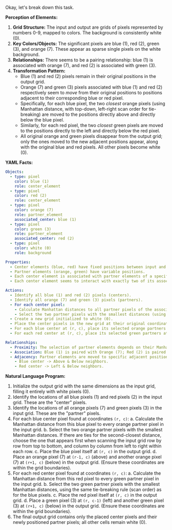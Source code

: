 Okay, let's break down this task.

**Perception of Elements:**

1.  **Grid Structure:** The input and output are grids of pixels represented by numbers 0-9, mapped to colors. The background is consistently white (0).
2.  **Key Colors/Objects:** The significant pixels are blue (1), red (2), green (3), and orange (7). These appear as sparse single pixels on the white background.
3.  **Relationships:** There seems to be a pairing relationship: blue (1) is associated with orange (7), and red (2) is associated with green (3).
4.  **Transformation Pattern:**
    *   Blue (1) and red (2) pixels remain in their original positions in the output grid.
    *   Orange (7) and green (3) pixels associated with blue (1) and red (2) respectively seem to *move* from their original positions to positions adjacent to their corresponding blue or red pixel.
    *   Specifically, for each blue pixel, the two *closest* orange pixels (using Manhattan distance, with top-down, left-right scan order for tie-breaking) are moved to the positions directly above and directly below the blue pixel.
    *   Similarly, for each red pixel, the two *closest* green pixels are moved to the positions directly to the left and directly below the red pixel.
    *   All original orange and green pixels disappear from the output grid; only the ones moved to the new adjacent positions appear, along with the original blue and red pixels. All other pixels become white (0).

**YAML Facts:**


```yaml
Objects:
  - type: pixel
    color: blue (1)
    role: center_element
  - type: pixel
    color: red (2)
    role: center_element
  - type: pixel
    color: orange (7)
    role: partner_element
    associated_center: blue (1)
  - type: pixel
    color: green (3)
    role: partner_element
    associated_center: red (2)
  - type: pixel
    color: white (0)
    role: background

Properties:
  - Center elements (blue, red) have fixed positions between input and output.
  - Partner elements (orange, green) have variable positions.
  - Each center element is associated with partner elements of a specific color.
  - Each center element seems to interact with exactly two of its associated partner elements.

Actions:
  - Identify all blue (1) and red (2) pixels (centers).
  - Identify all orange (7) and green (3) pixels (partners).
  - For each center pixel:
    - Calculate Manhattan distances to all partner pixels of the associated color.
    - Select the two partner pixels with the smallest distances (using top-down, left-right scan order for tie-breaking).
  - Create a new grid initialized to white (0).
  - Place the center pixels in the new grid at their original coordinates.
  - For each blue center at (r, c), place its selected orange partners at (r-1, c) and (r+1, c).
  - For each red center at (r, c), place its selected green partners at (r, c-1) and (r+1, c).

Relationships:
  - Proximity: The selection of partner elements depends on their Manhattan distance to the center element.
  - Association: Blue (1) is paired with Orange (7); Red (2) is paired with Green (3).
  - Adjacency: Partner elements are moved to specific adjacent positions relative to their center element based on the center element's color.
    - Blue center -> Above & Below neighbors.
    - Red center -> Left & Below neighbors.
```


**Natural Language Program:**

1.  Initialize the output grid with the same dimensions as the input grid, filling it entirely with white pixels (0).
2.  Identify the locations of all blue pixels (1) and red pixels (2) in the input grid. These are the "center" pixels.
3.  Identify the locations of all orange pixels (7) and green pixels (3) in the input grid. These are the "partner" pixels.
4.  For each blue center pixel found at coordinates `(r, c)`:
    a.  Calculate the Manhattan distance from this blue pixel to every orange partner pixel in the input grid.
    b.  Select the two orange partner pixels with the smallest Manhattan distances. If there are ties for the second-closest distance, choose the one that appears first when scanning the input grid row by row from top to bottom, and column by column from left to right within each row.
    c.  Place the blue pixel itself at `(r, c)` in the output grid.
    d.  Place an orange pixel (7) at `(r-1, c)` (above) and another orange pixel (7) at `(r+1, c)` (below) in the output grid. (Ensure these coordinates are within the grid boundaries).
5.  For each red center pixel found at coordinates `(r, c)`:
    a.  Calculate the Manhattan distance from this red pixel to every green partner pixel in the input grid.
    b.  Select the two green partner pixels with the smallest Manhattan distances, using the same tie-breaking rule (scan order) as for the blue pixels.
    c.  Place the red pixel itself at `(r, c)` in the output grid.
    d.  Place a green pixel (3) at `(r, c-1)` (left) and another green pixel (3) at `(r+1, c)` (below) in the output grid. (Ensure these coordinates are within the grid boundaries).
6.  The final output grid contains only the placed center pixels and their newly positioned partner pixels; all other cells remain white (0).